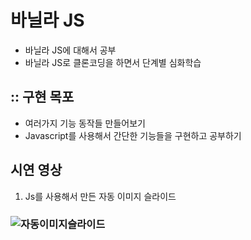 # 바닐라 JS

- 바닐라 JS에 대해서 공부
- 바닐라 JS로 클론코딩을 하면서 단계별 심화학습

## :: 구현 목포 
- 여러가지 기능 동작들 만들어보기 
- Javascript를 사용해서 간단한 기능들을 구현하고 공부하기 

## 시연 영상 
1. Js를 사용해서 만든 자동 이미지 슬라이드 
### ![자동이미지슬라이드](https://user-images.githubusercontent.com/89238394/154429429-e71c9aca-9ee1-48a4-8dc6-a86c4906f75c.gif)

